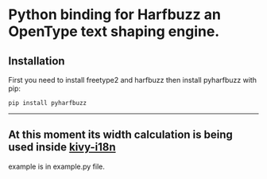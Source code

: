 # Python binding for Harfbuzz an OpenType text shaping engine.


## Installation
First you need to install freetype2 and harfbuzz then install pyharfbuzz with pip:
```
pip install pyharfbuzz
```
---------
At this moment its width calculation is being used inside [kivy-i18n](https://github.com/RevengeComing/kivy-i18n)
---------

example is in example.py file.
